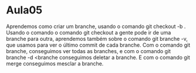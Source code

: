  # Aula05
 Aprendemos como criar um branche, usando o comando git checkout -b <branche> . Usando o comando o comando git checkout <branche> a gente pode ir de uma branche para outra, aprendemos também sobre o comando git branche -v, que usamos para ver o último commit de cada branche. Com o comando git branche, conseguimos ver todas as branches, e com o comando git branche -d <branche conseguimos deletar a branche. E com o comando git merge <branche> conseguimos mesclar a branche.